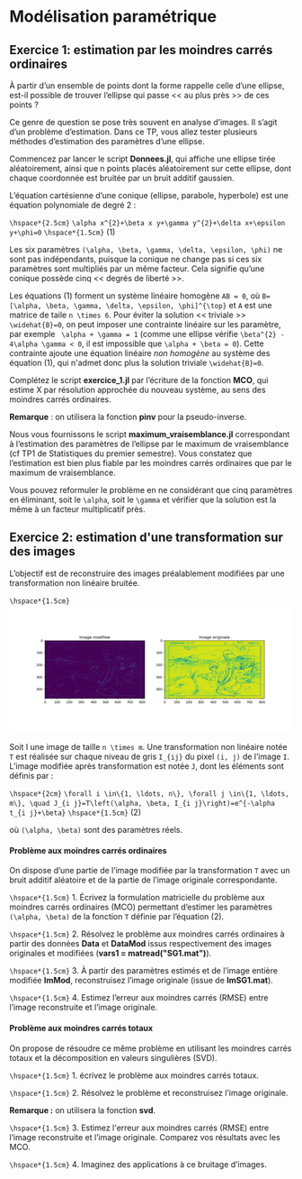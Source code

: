# Modélisation paramétrique

## Exercice 1: estimation par les moindres carrés ordinaires

À partir d’un ensemble de points dont la forme rappelle celle d’une ellipse, est-il possible de trouver l’ellipse qui passe << au plus près >> de ces points ?

Ce genre de question se pose très souvent en analyse d’images. Il s’agit d’un problème d’estimation.
Dans ce TP, vous allez tester plusieurs méthodes d’estimation des paramètres d’une ellipse.

Commencez par lancer le script **Donnees.jl**, qui affiche une ellipse tirée aléatoirement, ainsi que n points placés aléatoirement sur cette ellipse, dont chaque coordonnée est bruitée par un bruit additif gaussien.

L’équation cartésienne d’une conique (ellipse, parabole, hyperbole) est une équation polynomiale de degré 2 :

``\hspace*{2.5cm}``  ``\alpha x^{2}+\beta x y+\gamma y^{2}+\delta x+\epsilon y+\phi=0``   ``\hspace*{1.5cm}`` (1)

Les six paramètres ``(\alpha, \beta, \gamma, \delta, \epsilon, \phi)`` ne sont pas indépendants, puisque la conique ne change pas si ces six paramètres sont multipliés par un même facteur. Cela signifie qu’une conique possède cinq << degrés
de liberté >>.

Les équations (1) forment un système linéaire homogène ``AB = 0``, où ``B=[\alpha, \beta, \gamma, \delta, \epsilon, \phi]^{\top}`` et ``A`` est une matrice de taile ``n \times 6``. Pour éviter la solution << triviale >> ``\widehat{B}=0``, on peut imposer une contrainte linéaire sur les paramètre, par exemple `` \alpha + \gamma = 1`` (comme une ellipse vérifie ``\beta^{2} - 4\alpha \gamma < 0``, il est impossible que ``\alpha + \beta = 0``). Cette contrainte ajoute une équation linéaire *non homogène* au système des équation (1), qui n'admet donc plus la solution triviale ``\widehat{B}=0``.

Complétez le script **exercice_1.jl** par l’écriture de la fonction **MCO**, qui estime X par résolution approchée du nouveau système, au sens des moindres carrés ordinaires.

**Remarque** : on utilisera la fonction **pinv** pour la pseudo-inverse.

Nous vous fournissons le script **maximum_vraisemblance.jl** correspondant à l’estimation des paramètres de l’ellipse par le maximum de vraisemblance (cf TP1 de Statistiques du premier semestre). Vous constatez que l’estimation est bien plus fiable par les moindres carrés ordinaires que par le maximum de vraisemblance.

Vous pouvez reformuler le problème en ne considérant que cinq paramètres en éliminant, soit le ``\alpha``, soit le ``\gamma`` et vérifier que la solution est la même à un facteur multiplicatif près.

## Exercice 2: estimation d'une transformation sur des images

L’objectif est de reconstruire des images préalablement modifiées par une transformation non linéaire bruitée.

``\hspace*{1.5cm}`` ![](assets/image-TP2.png)

Soit I une image de taille ``n \times m``. Une transformation non linéaire notée ``T`` est réalisée sur chaque niveau de gris ``I_{ij}`` du pixel ``(i, j)`` de l’image ``I``. L’image modifiée après transformation est notée ``J``, dont les éléments sont définis par :

``\hspace*{2cm}``  ``\forall i \in\{1, \ldots, n\}, \forall j \in\{1, \ldots, m\}, \quad J_{i j}=T\left(\alpha, \beta, I_{i j}\right)=e^{-\alpha t_{i j}+\beta}``  ``\hspace*{1.5cm}`` (2)

où ``(\alpha, \beta)`` sont des paramètres réels.


#### Problème aux moindres carrés ordinaires


On dispose d’une partie de l’image modifiée par la transformation ``T`` avec un bruit additif aléatoire et de la partie de l’image originale correspondante.

``\hspace*{1.5cm}`` 1. Écrivez la formulation matricielle du problème aux moindres carrés ordinaires (MCO) permettant d’estimer les paramètres ``(\alpha, \beta)`` de la fonction ``T`` définie par l’équation (2).

``\hspace*{1.5cm}`` 2. Résolvez le problème aux moindres carrés ordinaires à partir des données **Data** et **DataMod** issus respectivement des images originales et modifiées (**vars1 = matread("SG1.mat")**).

``\hspace*{1.5cm}`` 3. À partir des paramètres estimés et de l’image entière modifiée **ImMod**, reconstruisez l’image originale (issue de **ImSG1.mat**).

``\hspace*{1.5cm}`` 4. Estimez l’erreur aux moindres carrés (RMSE) entre l’image reconstruite et l’image originale.


#### Problème aux moindres carrés totaux

On propose de résoudre ce même problème en utilisant les moindres carrés totaux et la décomposition en valeurs singulières (SVD).

``\hspace*{1.5cm}`` 1. écrivez le problème aux moindres carrés totaux.

``\hspace*{1.5cm}`` 2. Résolvez le problème et reconstruisez l’image originale.

**Remarque :** on utilisera la fonction **svd**.

``\hspace*{1.5cm}`` 3. Estimez l'erreur aux moindres carrés (RMSE) entre l’image reconstruite et l’image originale. Comparez vos résultats avec les MCO.

``\hspace*{1.5cm}`` 4. Imaginez des applications à ce bruitage d’images.











































